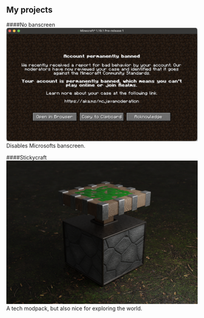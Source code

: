 ## My projects

####No banscreen
[![](..\images\banscreen.png)](https://www.curseforge.com/minecraft/mc-mods/no-banscreen)
Disables Microsofts banscreen.

####Stickycraft
[![](..\images\realistic_sticky_piston.png)](https://www.curseforge.com/minecraft/modpacks/stickycraft)
A tech modpack, but also nice for exploring the world.
